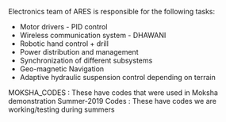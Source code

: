 Electronics team of ARES is responsible for the following tasks:
 * Motor drivers - PID control
 * Wireless communication system - DHAWANI
 * Robotic hand control + drill
 * Power distribution and management
 * Synchronization of different subsystems
 * Geo-magnetic Navigation
 * Adaptive hydraulic suspension control depending on terrain
 
 MOKSHA_CODES : These have codes that were used in Moksha demonstration
 Summer-2019 Codes : These have codes we are working/testing during summers
 

